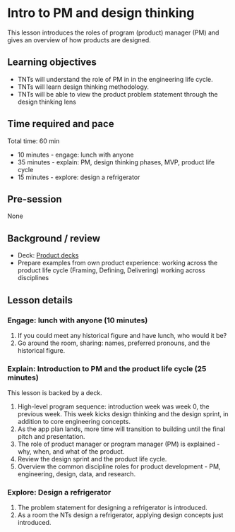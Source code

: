 # Intro to PM and design thinking

This lesson introduces the roles of program (product) manager (PM) and gives an overview of how products are designed.

## Learning objectives

* TNTs will understand the role of PM in in the engineering life cycle.
* TNTs will learn design thinking methodology.
* TNTs will be able to view the product problem statement through the design thinking lens

## Time required and pace

Total time: 60 min

* 10 minutes - engage: lunch with anyone
* 35 minutes - explain: PM, design thinking phases, MVP, product life cycle
* 15 minutes - explore: design a refrigerator

## Pre-session

None

## Background / review

* Deck: [Product decks](https://github.com/microsoft/TNT_Curriculum/tree/master/Reference/Product%20decks)
* Prepare examples from own product experience: working across the product life cycle (Framing, Defining, Delivering) working across disciplines

## Lesson details

### Engage: lunch with anyone (10 minutes)

1. If you could meet any historical figure and have lunch, who would it be?
2. Go around the room, sharing: names, preferred pronouns, and the historical figure.

### Explain: Introduction to PM and the product life cycle (25 minutes)

This lesson is backed by a deck.

1. High-level program sequence: introduction week was week 0, the previous week. This week kicks design thinking and the design sprint, in addition to core engineering concepts.
2. As the app plan lands, more time will transition to building until the final pitch and presentation.
3. The role of product manager or program manager (PM) is explained - why, when, and what of the product.
4. Review the design sprint and the product life cycle.
5. Overview the common discipline roles for product development - PM, engineering, design, data, and research.

### Explore: Design a refrigerator

1. The problem statement for designing a refrigerator is introduced.
2. As a room the NTs design a refrigerator, applying design concepts just introduced.
